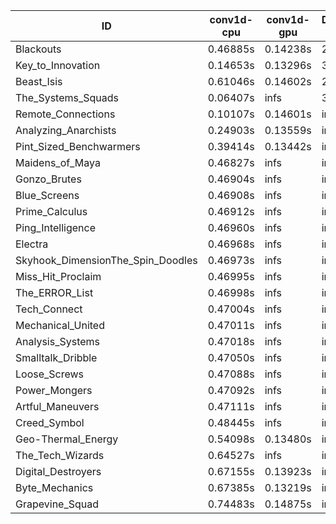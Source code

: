 |ID|conv1d-cpu|conv1d-gpu|DWSPConv2D-gpu|gemm-gpu|avg|
|-|-|-|-|-|-|
|Blackouts|0.46885s|0.14238s|2.93489s|1.97298s|1.37977s|
|Key_to_Innovation|0.14653s|0.13296s|3.18632s|2.16418s|1.40750s|
|Beast_Isis|0.61046s|0.14602s|2.94374s|1.96484s|1.41626s|
|The_Systems_Squads|0.06407s|infs|3.17249s|1.83884s|infs|
|Remote_Connections|0.10107s|0.14601s|infs|4.54267s|infs|
|Analyzing_Anarchists|0.24903s|0.13559s|infs|4.52929s|infs|
|Pint_Sized_Benchwarmers|0.39414s|0.13442s|infs|1.83816s|infs|
|Maidens_of_Maya|0.46827s|infs|infs|4.54709s|infs|
|Gonzo_Brutes|0.46904s|infs|infs|4.52669s|infs|
|Blue_Screens|0.46908s|infs|infs|4.55257s|infs|
|Prime_Calculus|0.46912s|infs|infs|4.53356s|infs|
|Ping_Intelligence|0.46960s|infs|infs|4.53347s|infs|
|Electra|0.46968s|infs|infs|4.52761s|infs|
|Skyhook_DimensionThe_Spin_Doodles|0.46973s|infs|infs|4.53861s|infs|
|Miss_Hit_Proclaim|0.46995s|infs|infs|4.54661s|infs|
|The_ERROR_List|0.46998s|infs|infs|4.55798s|infs|
|Tech_Connect|0.47004s|infs|infs|4.55722s|infs|
|Mechanical_United|0.47011s|infs|infs|4.54203s|infs|
|Analysis_Systems|0.47018s|infs|infs|4.54266s|infs|
|Smalltalk_Dribble|0.47050s|infs|infs|4.51841s|infs|
|Loose_Screws|0.47088s|infs|infs|4.53371s|infs|
|Power_Mongers|0.47092s|infs|infs|4.54626s|infs|
|Artful_Maneuvers|0.47111s|infs|infs|4.54628s|infs|
|Creed_Symbol|0.48445s|infs|infs|4.51815s|infs|
|Geo-Thermal_Energy|0.54098s|0.13480s|infs|4.51229s|infs|
|The_Tech_Wizards|0.64527s|infs|infs|4.53259s|infs|
|Digital_Destroyers|0.67155s|0.13923s|infs|4.51575s|infs|
|Byte_Mechanics|0.67385s|0.13219s|infs|4.51895s|infs|
|Grapevine_Squad|0.74483s|0.14875s|infs|4.52415s|infs|
